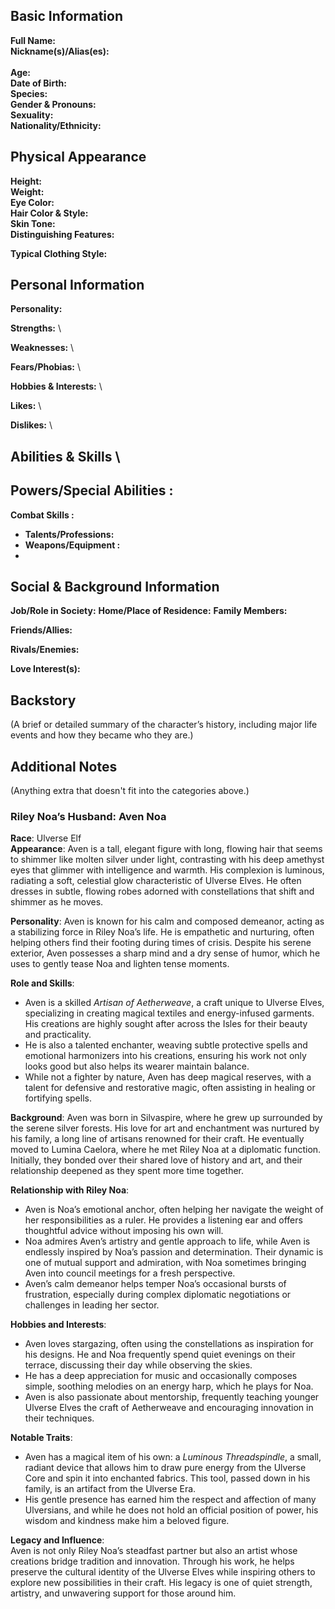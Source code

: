 ## **Basic Information**

**Full Name:**
\
**Nickname(s)/Alias(es):** \
 \
**Age:** \
**Date of Birth:** \
**Species:** \
**Gender & Pronouns:** \
**Sexuality:** \
**Nationality/Ethnicity:**

## **Physical Appearance**

**Height:** \
**Weight:** \
**Eye Color:** \
**Hair Color & Style:** \
**Skin Tone:** \
**Distinguishing Features:**

**Typical Clothing Style:**

## **Personal Information**

**Personality:**

**Strengths:** \

**Weaknesses:** \

**Fears/Phobias:** \

**Hobbies & Interests:** \

**Likes:** \

**Dislikes:** \

## **Abilities & Skills** \

## **Powers/Special Abilities :**

**Combat Skills :**

- **Talents/Professions:**
- **Weapons/Equipment :**
-

## **Social & Background Information**

**Job/Role in Society:**
**Home/Place of Residence:**
**Family Members:**

**Friends/Allies:**

**Rivals/Enemies:**

**Love Interest(s):**

## **Backstory**

(A brief or detailed summary of the character’s history, including major life events and how they became who they are.)

## **Additional Notes**

(Anything extra that doesn't fit into the categories above.)

### **Riley Noa’s Husband: Aven Noa**

**Race**: Ulverse Elf  
**Appearance**: Aven is a tall, elegant figure with long, flowing hair that seems to shimmer like molten silver under light, contrasting with his deep amethyst eyes that glimmer with intelligence and warmth. His complexion is luminous, radiating a soft, celestial glow characteristic of Ulverse Elves. He often dresses in subtle, flowing robes adorned with constellations that shift and shimmer as he moves.

**Personality**: Aven is known for his calm and composed demeanor, acting as a stabilizing force in Riley Noa’s life. He is empathetic and nurturing, often helping others find their footing during times of crisis. Despite his serene exterior, Aven possesses a sharp mind and a dry sense of humor, which he uses to gently tease Noa and lighten tense moments.

**Role and Skills**:

- Aven is a skilled _Artisan of Aetherweave_, a craft unique to Ulverse Elves, specializing in creating magical textiles and energy-infused garments. His creations are highly sought after across the Isles for their beauty and practicality.
- He is also a talented enchanter, weaving subtle protective spells and emotional harmonizers into his creations, ensuring his work not only looks good but also helps its wearer maintain balance.
- While not a fighter by nature, Aven has deep magical reserves, with a talent for defensive and restorative magic, often assisting in healing or fortifying spells.

**Background**: Aven was born in Silvaspire, where he grew up surrounded by the serene silver forests. His love for art and enchantment was nurtured by his family, a long line of artisans renowned for their craft. He eventually moved to Lumina Caelora, where he met Riley Noa at a diplomatic function. Initially, they bonded over their shared love of history and art, and their relationship deepened as they spent more time together.

**Relationship with Riley Noa**:

- Aven is Noa’s emotional anchor, often helping her navigate the weight of her responsibilities as a ruler. He provides a listening ear and offers thoughtful advice without imposing his own will.
- Noa admires Aven’s artistry and gentle approach to life, while Aven is endlessly inspired by Noa’s passion and determination. Their dynamic is one of mutual support and admiration, with Noa sometimes bringing Aven into council meetings for a fresh perspective.
- Aven’s calm demeanor helps temper Noa’s occasional bursts of frustration, especially during complex diplomatic negotiations or challenges in leading her sector.

**Hobbies and Interests**:

- Aven loves stargazing, often using the constellations as inspiration for his designs. He and Noa frequently spend quiet evenings on their terrace, discussing their day while observing the skies.
- He has a deep appreciation for music and occasionally composes simple, soothing melodies on an energy harp, which he plays for Noa.
- Aven is also passionate about mentorship, frequently teaching younger Ulverse Elves the craft of Aetherweave and encouraging innovation in their techniques.

**Notable Traits**:

- Aven has a magical item of his own: a _Luminous Threadspindle_, a small, radiant device that allows him to draw pure energy from the Ulverse Core and spin it into enchanted fabrics. This tool, passed down in his family, is an artifact from the Ulverse Era.
- His gentle presence has earned him the respect and affection of many Ulversians, and while he does not hold an official position of power, his wisdom and kindness make him a beloved figure.

**Legacy and Influence**:  
Aven is not only Riley Noa’s steadfast partner but also an artist whose creations bridge tradition and innovation. Through his work, he helps preserve the cultural identity of the Ulverse Elves while inspiring others to explore new possibilities in their craft. His legacy is one of quiet strength, artistry, and unwavering support for those around him.
